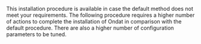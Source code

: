 This installation procedure is available in case the default method does not
meet your requirements. The following procedure requires a higher number of
actions to complete the installation of Ondat in comparison with the
default procedure. There are also a higher number of configuration parameters
to be tuned.
